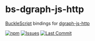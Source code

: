 # bs-dgraph-js-http

[BuckleScript](https://github.com/bucklescript/bucklescript) bindings for [dgraph-js-http](https://github.com/dgraph-io/dgraph-js-http)

[![npm](https://img.shields.io/npm/v/bs-dgraph-js-http.svg)](https://npmjs.org/bs-dgraph-js-http)
[![Issues](https://img.shields.io/github/issues/sydney-o9/bs-dgraph-js-http.svg)](https://github.com/sydney-o9/bs-dgraph-js-http/issues)
[![Last Commit](https://img.shields.io/github/last-commit/sydney-o9/bs-dgraph-js-http.svg)](https://github.com/sydney-o9/bs-dgraph-js-http/commits/master)